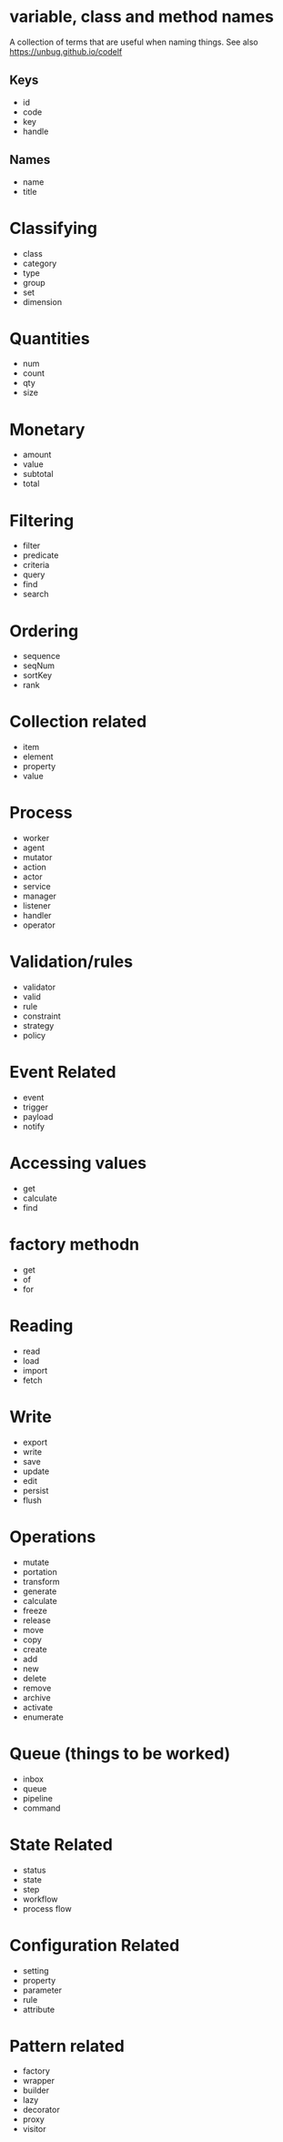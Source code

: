 # variable, class and method names

A collection of terms that are useful when naming things. See also https://unbug.github.io/codelf

## Keys

* id
* code
* key
* handle

## Names

* name
* title

# Classifying

* class
* category
* type
* group
* set
* dimension

# Quantities

* num
* count
* qty
* size

# Monetary

* amount
* value
* subtotal
* total

# Filtering

* filter
* predicate
* criteria
* query
* find
* search

# Ordering

* sequence
* seqNum
* sortKey
* rank

# Collection related

* item
* element
* property
* value

# Process

* worker
* agent
* mutator
* action
* actor
* service
* manager
* listener
* handler
* operator

# Validation/rules

* validator
* valid
* rule
* constraint
* strategy
* policy

# Event Related

* event
* trigger
* payload
* notify

# Accessing values

* get
* calculate
* find

# factory methodn

* get
* of
* for

# Reading

* read
* load
* import
* fetch

# Write

* export
* write
* save
* update
* edit
* persist
* flush

# Operations

* mutate
* portation
* transform
* generate
* calculate
* freeze
* release
* move
* copy
* create
* add
* new
* delete
* remove
* archive
* activate
* enumerate

# Queue (things to be worked)

* inbox
* queue
* pipeline
* command

# State Related

* status
* state
* step
* workflow
* process flow

# Configuration Related

* setting
* property
* parameter
* rule
* attribute

# Pattern related

* factory
* wrapper
* builder
* lazy
* decorator
* proxy
* visitor

